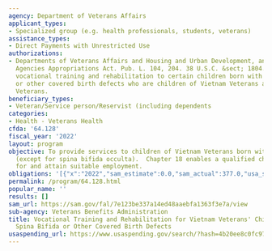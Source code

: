 ```yaml
---
agency: Department of Veterans Affairs
applicant_types:
- Specialized group (e.g. health professionals, students, veterans)
assistance_types:
- Direct Payments with Unrestricted Use
authorizations:
- Departments of Veterans Affairs and Housing and Urban Development, and Independent
  Agencies Appropriations Act. Pub. L. 104, 204. 38 U.S.C. &sect; 1804. To provide
  vocational training and rehabilitation to certain children born with spina bifida
  or other covered birth defects who are children of Vietnam Veterans and some Korean
  Veterans.
beneficiary_types:
- Veteran/Service person/Reservist (including dependents
categories:
- Health - Veterans Health
cfda: '64.128'
fiscal_year: '2022'
layout: program
objective: To provide services to children of Vietnam Veterans born with spina bifida
  (except for spina bifida occulta).  Chapter 18 enables a qualified child to prepare
  for and attain suitable employment.
obligations: '[{"x":"2022","sam_estimate":0.0,"sam_actual":377.0,"usa_spending_actual":0.0},{"x":"2023","sam_estimate":500.0,"sam_actual":0.0,"usa_spending_actual":0.0},{"x":"2024","sam_estimate":500.0,"sam_actual":0.0,"usa_spending_actual":0.0}]'
permalink: /program/64.128.html
popular_name: ''
results: []
sam_url: https://sam.gov/fal/7e123be337a14ed48aaebfa1363f3e7a/view
sub-agency: Veterans Benefits Administration
title: Vocational Training and Rehabilitation for Vietnam Veterans' Children with
  Spina Bifida or Other Covered Birth Defects
usaspending_url: https://www.usaspending.gov/search/?hash=4b20ee8c0fc97b5e9d3f1c03091a468d
---
```

